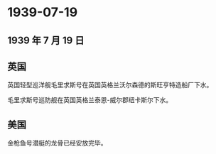 # 1939-07-19

## 1939 年 7 月 19 日

## 英国

英国轻型巡洋舰毛里求斯号在英国英格兰沃尔森德的斯旺亨特造船厂下水。

毛里求斯号巡防舰在英国英格兰泰恩-威尔郡纽卡斯尔下水。

## 美国

金枪鱼号潜艇的龙骨已经安放完毕。

